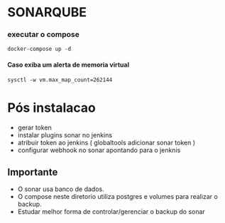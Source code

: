# SONARQUBE

### executar o compose
```
docker-compose up -d
```

#### Caso exiba um alerta de memoria virtual
```
sysctl -w vm.max_map_count=262144
```

# Pós instalacao
- gerar token
- instalar plugins sonar no jenkins
- atribuir token ao jenkins ( globaltools adicionar sonar token )
- configurar webhook no sonar apontando para o jenknis

## Importante 
- O sonar usa banco de dados. 
- O compose neste diretorio utiliza postgres e volumes para realizar o backup.
- Estudar melhor forma de controlar/gerenciar o backup do sonar
